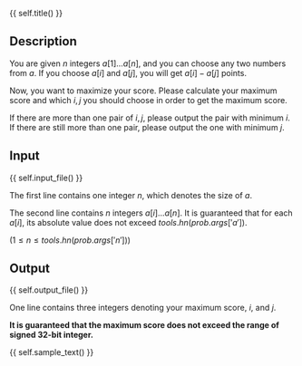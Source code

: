 {{ self.title() }}

## Description

You are given $n$ integers $a[1]\dots a[n]$, and you can choose any two numbers from $a$. If you choose $a[i]$ and $a[j]$, you will get $a[i]-a[j]$ points.

Now, you want to maximize your score. Please calculate your maximum score and which $i,j$ you should choose in order to get the maximum score.

If there are more than one pair of $i,j$, please output the pair with minimum $i$. If there are still more than one pair, please output the one with minimum $j$.

## Input

{{ self.input_file() }}

The first line contains one integer $n$, which denotes the size of $a$.

The second line contains $n$ integers $a[i]\dots a[n]$. It is guaranteed that for each $a[i]$, its absolute value does not exceed ${{ tools.hn(prob.args['a']) }}$.

$(1\leq n\leq {{ tools.hn(prob.args['n']) }})$

## Output

{{ self.output_file() }}

One line contains three integers denoting your maximum score, $i$, and $j$.

**It is guaranteed that the maximum score does not exceed the range of signed 32-bit integer.**


{{ self.sample_text() }}
